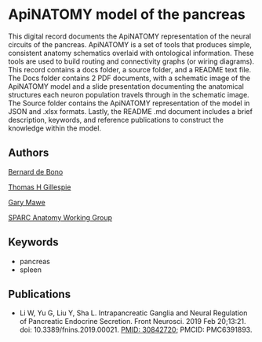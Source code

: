 # ApiNATOMY model of the pancreas 

This digital record documents the ApiNATOMY representation of the neural circuits of the pancreas. ApiNATOMY is a set of tools that produces simple, consistent anatomy schematics overlaid with ontological information. These tools are used to build routing and connectivity graphs (or wiring diagrams). This record contains a docs folder, a source folder, and a README text file. The Docs folder contains 2 PDF documents, with a schematic image of the ApiNATOMY model and a slide presentation documenting the anatomical structures each neuron population travels through in the schematic image. The Source folder contains the ApiNATOMY representation of the model in JSON and .xlsx formats. Lastly, the README .md document includes a brief description, keywords, and reference publications to construct the knowledge within the model.


## Authors
  [Bernard de Bono](https://orcid.org/0000-0003-0638-5274)
  
  [Thomas H Gillespie](https://orcid.org/0000-0002-7509-4801)
  
  [Gary Mawe](https://orcid.org/0000-0001-8876-8468) 

  [SPARC Anatomy Working Group](https://rrid.site/data/record/nlx_144509-1/SCR_018709/resolver?q=%2A&l=&facet[]=Keywords%3Aanatomy&facet[]=Resource%20Type%3Aportal&i=rrid:scr_018709)

  
## Keywords
* pancreas
* spleen


## Publications
* Li W, Yu G, Liu Y, Sha L. Intrapancreatic Ganglia and Neural Regulation of Pancreatic Endocrine Secretion. Front Neurosci. 2019 Feb 20;13:21. doi: 10.3389/fnins.2019.00021. [PMID: 30842720](https://pubmed.ncbi.nlm.nih.gov/30842720/); PMCID: PMC6391893.





